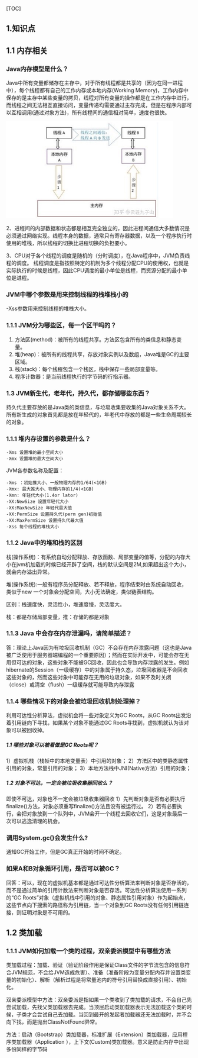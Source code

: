 [TOC]



## 1.知识点

## 1.1 内存相关

### Java内存模型是什么？

Java中所有变量都储存在主存中，对于所有线程都是共享的（因为在同一进程中），每个线程都有自己的工作内存或本地内存(Working Memory)，工作内存中保存的是主存中某些变量的拷贝，线程对所有变量的操作都是在工作内存中进行，而线程之间无法相互直接访问，变量传递均需要通过主存完成，但是在程序内部可以互相调用(通过对象方法)，所有线程间的通信相对简单，速度也很快。

![image-20200219113449246](./00-mianshi/image-20200219113449246.png)

2、进程间的内部数据和状态都是相互完全独立的，因此进程间通信大多数情况是必须通过网络实现。线程本身的数据，通常只有寄存器数据，以及一个程序执行时使用的堆栈，所以线程的切换比进程切换的负担要小。

3、CPU对于各个线程的调度是随机的（分时调度），在Java程序中，JVM负责线程的调度。 线程调度是指按照特定的机制为多个线程分配CPU的使用权，也就是实际执行的时候是线程，因此CPU调度的最小单位是线程，而资源分配的最小单位是进程。

### JVM中哪个参数是用来控制线程的栈堆栈小的

-Xss参数用来控制线程的堆栈大小。

### 1.1.1 **JVM分为哪些区，每一个区干吗的？**

1. 方法区(method)：被所有的线程共享。方法区包含所有的类信息和静态变量。
2. 堆(heap)：被所有的线程共享，存放对象实例以及数组，Java堆是GC的主要区域。
3. 栈(stack)：每个线程包含一个栈区，栈中保存一些局部变量等。
4. 程序计数器：是当前线程执行的字节码的行指示器。

### 1.3 **JVM新生代，老年代，持久代，都存储哪些东西？**

持久代主要存放的是Java类的类信息，与垃圾收集要收集的Java对象关系不大。所有新生成的对象首先都是放在年轻代的，年老代中存放的都是一些生命周期较长的对象。

### 1.1.1 堆内存设置的参数是什么？

```
-Xms 设置堆的最小空间大小
-Xmx 设置堆的最大空间大小
```

JVM各参数名称及配置：

```
-Xms ：初始推大小、一般物理内存的1/64(<1GB)
-Xmx: 最大推大小、物理内存的1/4(<1GB)
-Xmn: 年轻代大小(1.4or lator)
-XX:NewSize 设置年轻代大小
-XX:MaxNewSize 年轻代最大值
-XX:PermSize 设置持久代(perm gen)初始值
-XX:MaxPermSize 设置持久代最大值
-Xss 每个线程的堆栈大小
```

### 1.1.2 Java中的堆和栈的区别

栈(操作系统)：有系统自动分配释放、存放函数、局部变量的值等，分配的内存大小在jvm机加载的时候已经开辟了空间，栈的默认空间是2M,如果超出这个大小，就会内存溢出异常。

堆(操作系统):一般有程序员分配释放、若不释放，程序结束时由系统自动回收，类似于new 一个对象会分配空间，大小无法确定，类似链表结构。

区别：栈速度快，灵活性小，堆速度慢，灵活度大。

栈：都是存储局部变量，推：存储的都是对象

### 1.1.3 Java 中会存在内存泄漏吗，请简单描述？

答：理论上Java因为有垃圾回收机制（GC）不会存在内存泄露问题（这也是Java被广泛使用于服务器端编程的一个重要原因）；然而在实际开发中，可能会存在无用但可达的对象，这些对象不能被GC回收，因此也会导致内存泄露的发生。例如hibernate的Session（一级缓存）中的对象属于持久态，垃圾回收器是不会回收这些对象的，然而这些对象中可能存在无用的垃圾对象，如果不及时关闭（close）或清空（flush）一级缓存就可能导致内存泄露

### 1.1.4 哪些情况下的对象会被垃圾回收机制处理掉？

利用可达性分析算法，虚拟机会将一些对象定义为GC Roots，从GC Roots出发沿着引用链向下寻找，如果某个对象不能通过GC Roots寻找到，虚拟机就认为该对象可以被回收掉。

##### 1.1 哪些对象可以被看做是GC Roots呢？

1）虚拟机栈（栈帧中的本地变量表）中引用的对象；
2）方法区中的类静态属性引用的对象，常量引用的对象；
3）本地方法栈中JNI(Native方法）引用的对象；

##### 1.2 对象不可达，一定会被垃圾收集器回收么？

即使不可达，对象也不一定会被垃圾收集器回收
1）先判断对象是否有必要执行finalize()方法，对象必须重写finalize()方法且没有被运行过。
2）若有必要执行，会把对象放到一个队列中，JVM会开一个线程去回收它们，这是对象最后一次可以逃逸清理的机会。

### 调用System.gc()会发生什么?

通知GC开始工作，但是GC真正开始的时间不确定。

### **如果A和B对象循环引用，是否可以被GC？**

回答：可以，现在的虚拟机基本都是通过可达性分析算法来判断对象是否存活的，而不是通过简单的引用计数法来判断对象是否存活。可达性分析算法使用一系列的“GC Roots”对象（虚拟机栈中引用的对象、静态属性引用对象）作为起始点，这些节点向下搜索的路径称为引用链，当一个对象到GC Roots没有任何引用链连接，则证明对象是不可用的。



## 1.2 类加载

### 1.1.1  **JVM如何加载一个类的过程，双亲委派模型中有哪些方法**

类加载过程：加载、验证（验证阶段作用是保证Class文件的字节流包含的信息符合JVM规范，不会给JVM造成危害）、准备（准备阶段为变量分配内存并设置类变量的初始化）、解析（解析过程是将常量池内的符号引用替换成直接引用）、初始化。

双亲委派模型中方法：双亲委派是指如果一个类收到了类加载的请求，不会自己先尝试加载，先找父类加载器去完成。当顶层启动类加载器表示无法加载这个类的时候，子类才会尝试自己去加载。当回到最开的发起者加载器还无法加载时，并不会向下找，而是抛出ClassNotFound异常。

方法：启动（Bootstrap）类加载器，标准扩展（Extension）类加载器，应用程序类加载器（Application ），上下文(Custom)类加载器。意义是防止内存中出现多份同样的字节码 




